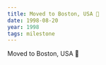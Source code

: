 ```yaml
---
title: Moved to Boston, USA 🦅
date: 1998-08-20
year: 1998
tags: milestone
---
```

Moved to Boston, USA 🦅
